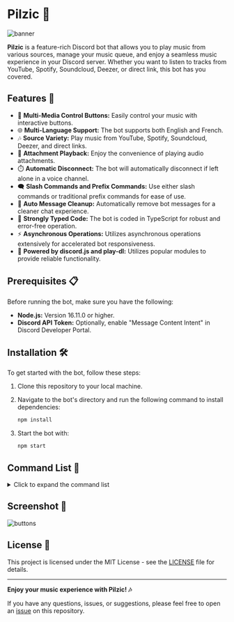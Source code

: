 # Pilzic 🎵

![banner](https://i.imgur.com/y73VY4q.jpg)

**Pilzic** is a feature-rich Discord bot that allows you to play music from various sources, manage your music queue, and enjoy a seamless music experience in your Discord server. Whether you want to listen to tracks from YouTube, Spotify, Soundcloud, Deezer, or direct link, this bot has you covered.

## Features 🚀

- 🎵 **Multi-Media Control Buttons:** Easily control your music with interactive buttons.
- 🌐 **Multi-Language Support:** The bot supports both English and French.
- 🎶 **Source Variety:** Play music from YouTube, Spotify, Soundcloud, Deezer, and direct links.
- 📎 **Attachment Playback:** Enjoy the convenience of playing audio attachments.
- ⏱️ **Automatic Disconnect:** The bot will automatically disconnect if left alone in a voice channel.
- 🗨️ **Slash Commands and Prefix Commands:** Use either slash commands or traditional prefix commands for ease of use.
- 🧹 **Auto Message Cleanup:** Automatically remove bot messages for a cleaner chat experience.
- 💪 **Strongly Typed Code:** The bot is coded in TypeScript for robust and error-free operation.
- ⚡ **Asynchronous Operations:** Utilizes asynchronous operations extensively for accelerated bot responsiveness.
- 🤖 **Powered by discord.js and play-dl:** Utilizes popular modules to provide reliable functionality.

## Prerequisites 📋

Before running the bot, make sure you have the following:

- **Node.js:** Version 16.11.0 or higher.
- **Discord API Token:** Optionally, enable "Message Content Intent" in Discord Developer Portal.

## Installation 🛠️

To get started with the bot, follow these steps:

1. Clone this repository to your local machine.
2. Navigate to the bot's directory and run the following command to install dependencies:

   ```bash
   npm install
   ```

3. Start the bot with:

   ```bash
   npm start
   ```

## Command List 📜

<details>
<summary>Click to expand the command list</summary>

- `-autoplay`: Enable automatic queue filling.
- `-help (h)`: Display all available commands and their descriptions.
- `-insert`: Add a song to the beginning of the queue.
- `-invite`: Send the bot's invitation link.
- `-jumpto (jump)`: Jump to the selected position in the queue.
- `-loop (l)`: Loop the currently playing music.
- `-lyrics (ly)`: Get the lyrics of the currently playing song.
- `-move (l)`: Move the music to loop.
- `-nowplaying (np)`: Display the currently playing song.
- `-pause`: Pause the currently playing music.
- `-ping`: Show the bot's ping.
- `-play (p)`: Listen to music from YouTube and other sources.
- `-previous`: Go back in the playback queue.
- `-queue (q)`: Display the playback queue and the currently playing song.
- `-remove (rm)`: Remove a song from the queue.
- `-resume (r)`: Resume playback of the paused music.
- `-search (sh)`: Search and select videos to listen to.
- `-seek`: Jump to a specific point in the currently playing music.
- `-shuffle`: Shuffle the queue.
- `-skip (s)`: Skip the currently playing song.
- `-stop`: Stop the music playback.
- `-uptime (up)`: Check the bot's uptime.
- `-volume (v)`: Adjust the volume of the currently playing music.

</details>

## Screenshot 📸

![buttons](https://i.imgur.com/B1WKjlO.png)

## License 📄

This project is licensed under the MIT License - see the [LICENSE](LICENSE) file for details.

---

**Enjoy your music experience with Pilzic! 🎶**

If you have any questions, issues, or suggestions, please feel free to open an [issue](insert_link_to_issues_here) on this repository.